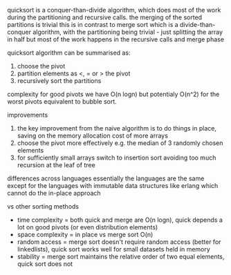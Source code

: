 quicksort is a conquer-than-divide algorithm, which does most of the work during the partitioning
and recursive calls. the merging of the sorted partitions is trivial
this is in contrast to merge sort which is a divide-than-conquer algorithm, with the partitioning
being trivial - just splitting the array in half but most of the work happens in the recursive 
calls and merge phase

quicksort algorithm can be summarised as:
1. choose the pivot
2. partition elements as <, = or > the pivot
3. recursively sort the partitions

complexity
for good pivots we have O(n logn) but potentialy O(n^2) for the worst pivots equivalent to bubble
sort.

improvements
1. the key improvement from the naive algorithm is to do things in place, saving on the memory allocation
cost of more arrays
2. choose the pivot more effectively e.g. the median of 3 randomly chosen elements
3. for sufficiently small arrays switch to insertion sort avoiding too much recursion at the leaf of tree

differences across languages
essentially the languages are the same except for the languages with immutable data structures like erlang 
which cannot do the in-place approach

vs other sorting methods
* time complexity = both quick and merge are O(n logn), quick depends a lot on good pivots (or even distribution elements)
* space complexity = in place vs merge sort O(n)
* random access = merge sort doesn't require random access (better for linkedlists), quick sort works well for small datasets held in memory
* stability = merge sort maintains the relative order of two equal elements, quick sort does not 

